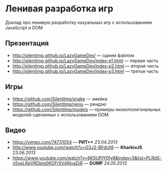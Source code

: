 # Ленивая разработка игр

Доклад про ленивую разработку казуальных игр с использованием JavaScript и DOM

## Презентация

* http://silentimp.github.io/LazyGameDev/ — одним файлом
* http://silentimp.github.io/LazyGameDev/index-p1.html — первая часть
* http://silentimp.github.io/LazyGameDev/index-p2.html — вторая часть
* http://silentimp.github.io/LazyGameDev/index-p3.html — третья часть

## Игры

* https://github.com/SilentImp/snake — змейка
* https://github.com/SilentImp/renju — рендзю
* https://github.com/SilentImp/models — примеры низкополигональных моделей сделанных с использованием DOM

## Видео

* https://vimeo.com/74731054 — __РИТ++__ *23.04.2013*
* http://www.youtube.com/watch?v=G3J2-BFdUt8 — __KharkivJS__ *23.06.2013*
* https://www.youtube.com/watch?v=6K5UPlY0fy8&index=5&list=PLRdS-n5seLRpVRDblg0KDFr5V4RlvaDiR — __DUMP__ *24.05.2013*
